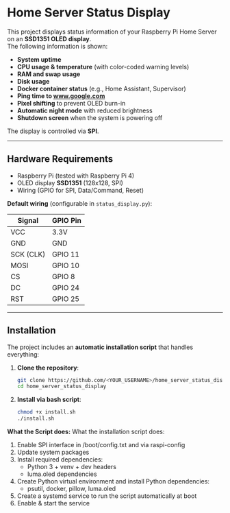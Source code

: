 # Home Server Status Display

This project displays status information of your Raspberry Pi Home Server on an **SSD1351 OLED display**.  
The following information is shown:

- **System uptime**
- **CPU usage & temperature** (with color-coded warning levels)
- **RAM and swap usage**
- **Disk usage**
- **Docker container status** (e.g., Home Assistant, Supervisor)
- **Ping time to www.google.com**
- **Pixel shifting** to prevent OLED burn-in
- **Automatic night mode** with reduced brightness
- **Shutdown screen** when the system is powering off

The display is controlled via **SPI**.

---

## Hardware Requirements

- Raspberry Pi (tested with Raspberry Pi 4)
- OLED display **SSD1351** (128x128, SPI)
- Wiring (GPIO for SPI, Data/Command, Reset)

**Default wiring** (configurable in `status_display.py`):

| Signal         | GPIO Pin  |
|----------------|-----------|
| VCC            | 3.3V      |
| GND            | GND       |
| SCK (CLK)      | GPIO 11   |
| MOSI           | GPIO 10   |
| CS             | GPIO 8    |
| DC             | GPIO 24   |
| RST            | GPIO 25   |

---

## Installation

The project includes an **automatic installation script** that handles everything:

1. **Clone the repository**:
   ```bash
   git clone https://github.com/<YOUR_USERNAME>/home_server_status_display.git
   cd home_server_status_display
2. **Install via bash script**:
   ```bash
   chmod +x install.sh
   ./install.sh


**What the Script does:**
What the installation script does:
1. Enable SPI interface in /boot/config.txt and via raspi-config
2. Update system packages
3. Install required dependencies:
   - Python 3 + venv + dev headers
   - luma.oled dependencies
4. Create Python virtual environment and install Python dependencies:
   - psutil, docker, pillow, luma.oled
5. Create a systemd service to run the script automatically at boot
6. Enable & start the service
